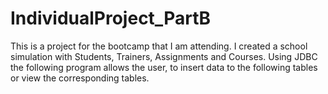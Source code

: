 # IndividualProject_PartB
This is a project for the bootcamp that I am attending.
I created a school simulation with Students, Trainers, Assignments and Courses.
Using JDBC the following program allows the user, to insert data to the following tables or view the corresponding tables. 
